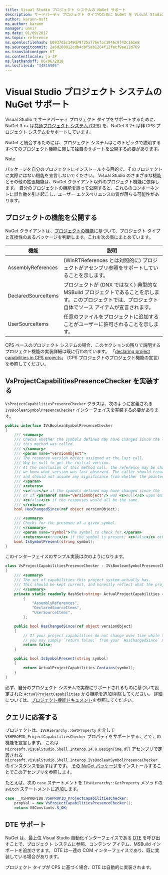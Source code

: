 ```yaml
---
title: Visual Studio プロジェクト システムの NuGet サポート
description: サードパーティ プロジェクト タイプのために NuGet を Visual Studio プロジェクト システムに統合する
author: karann-msft
ms.author: karann
manager: unnir
ms.date: 01/09/2017
ms.topic: reference
ms.openlocfilehash: b0937d5c149d79f25a776efac1946c9f42c161e8
ms.sourcegitcommit: 2a6d200012cdb4cbf5ab1264f12fecf9ae12d769
ms.translationtype: HT
ms.contentlocale: ja-JP
ms.lasthandoff: 06/06/2018
ms.locfileid: "34816905"
---
```

# <a name="nuget-support-for-the-visual-studio-project-system"></a>Visual Studio プロジェクト システムの NuGet サポート

Visual Studio でサードパーティ プロジェクト タイプをサポートするために、NuGet 3.x+ は[共通プロジェクト システム (CPS)](https://github.com/Microsoft/VSProjectSystem/blob/master/doc/overview/intro.md) を、NuGet 3.2+ は非 CPS プロジェクト システムをサポートしています。

NuGet と統合するためには、プロジェクト システムはこのトピックで説明するすべてのプロジェクト機能に関して独自のサポートを公開する必要があります。

> [!Note]
> パッケージを自分のプロジェクトにインストールする目的で、そのプロジェクトに実際にはない機能を宣言しないでください。 Visual Studio のさまざまな機能とその他の拡張機能は、NuGet クライアント以外のプロジェクト機能に依存します。 自分のプロジェクトの機能を誤って公開すると、これらのコンポーネントに誤作動を引き起こし、ユーザー エクスペリエンスの質が落ちる可能性があります。

## <a name="advertise-project-capabilities"></a>プロジェクトの機能を公開する

NuGet クライアントは、[プロジェクトの機能](https://github.com/Microsoft/VSProjectSystem/blob/master/doc/overview/about_project_capabilities.md)に基づいて、プロジェクト タイプと互換性のあるパッケージを判断します。これを次の表にまとめています。

| 機能 | 説明 |
| --- | --- |
| AssemblyReferences | (WinRTReferences とは対照的に) プロジェクトがアセンブリ参照をサポートしていることを示します。 |
| DeclaredSourceItems | プロジェクトが (DNX ではなく) 典型的な MSBuild プロジェクトであることを示します。このプロジェクトでは、プロジェクト自体でソース アイテムが宣言されます。 |
| UserSourceItems|任意のファイルをプロジェクトに追加することがユーザーに許可されることを示します。 |

CPS ベースのプロジェクト システムの場合、このセクションの残りで説明するプロジェクト機能の実装詳細は既に行われています。 「[declaring project capabilities in CPS projects](https://github.com/Microsoft/VSProjectSystem/blob/master/doc/overview/about_project_capabilities.md#how-to-declare-project-capabilities-in-your-project)」 (CPS プロジェクトのプロジェクト機能の宣言) を参照してください。

## <a name="implementing-vsprojectcapabilitiespresencechecker"></a>VsProjectCapabilitiesPresenceChecker を実装する

`VsProjectCapabilitiesPresenceChecker` クラスは、次のように定義される `IVsBooleanSymbolPresenceChecker` インターフェイスを実装する必要があります。

```cs
public interface IVsBooleanSymbolPresenceChecker
{
    /// <summary>
    /// Checks whether the symbols defined may have changed since the last time
    /// this method was called.
    /// </summary>
    /// <param name="versionObject">
    /// The response version object assigned at the last call.
    /// May be null to get the initial version.
    /// At the conclusion of this method call, the reference may be changed so that on a subsequent call
    /// we know what version was last observed. The caller should treat this value as an opaque object,
    /// and should not assume any significance from whether the pointer changed or not.
    /// </param>
    /// <returns>
    /// <c>true</c> if the symbols defined may have changed since the last call to this method
    /// or if <paramref name="versionObject"/> was <c>null</c> upon entering this method.
    /// <c>false</c> if the responses would all be the same.
    /// </returns>
    bool HasChangedSince(ref object versionObject);

    /// <summary>
    /// Checks for the presence of a given symbol.
    /// </summary>
    /// <param name="symbol">The symbol to check for.</param>
    /// <returns><c>true</c> if the symbol is present; <c>false</c> otherwise.</returns>
    bool IsSymbolPresent(string symbol);
}
```

このインターフェイスのサンプル実装は次のようになります。

```cs
class VsProjectCapabilitiesPresenceChecker : IVsBooleanSymbolPresenceChecker
{
    /// <summary>
    /// The set of capabilities this project system actually has.
    /// This should be kept current, and honestly reflect what the project can do.
    /// </summary>
    private static readonly HashSet<string> ActualProjectCapabilities = new HashSet<string>(StringComparer.OrdinalIgnoreCase)
        {
            "AssemblyReferences",
            "DeclaredSourceItems",
            "UserSourceItems",
        };

    public bool HasChangedSince(ref object versionObject)
    {
        // If your project capabilities do not change over time while the project is open,
        // you may simply `return false;` from your `HasChangedSince` method.
        return false;
    }

    public bool IsSymbolPresent(string symbol)
    {
        return ActualProjectCapabilities.Contains(symbol);
    }
}
```

必ず、自分のプロジェクト システムで実際にサポートされるものに基づいて設定された `ActualProjectCapabilities` から機能を追加/削除してください。 詳細については、[プロジェクト機能ドキュメント](https://github.com/Microsoft/VSProjectSystem/blob/master/doc/overview/project_capabilities.md)を参照してください。

## <a name="responding-to-queries"></a>クエリに応答する

プロジェクトは、`IVsHierarchy::GetProperty` を介して `VSHPROPID_ProjectCapabilitiesChecker` プロパティをサポートすることでこの機能を宣言します。 これは `Microsoft.VisualStudio.Shell.Interop.14.0.DesignTime.dll` アセンブリで定義される `Microsoft.VisualStudio.Shell.Interop.IVsBooleanSymbolPresenceChecker` のインスタンスを返すはずです。 [その NuGet パッケージ](https://www.nuget.org/packages/Microsoft.VisualStudio.Shell.Interop.14.0.DesignTime)をインストールすることでこのアセンブリを参照します。

たとえば、次の `case` ステートメントを `IVsHierarchy::GetProperty` メソッドの `switch` ステートメントに追加します。

```cs
case __VSHPROPID8.VSHPROPID_ProjectCapabilitiesChecker:
    propVal = new VsProjectCapabilitiesPresenceChecker();
    return VSConstants.S_OK;
```

## <a name="dte-support"></a>DTE サポート

NuGet は、最上位 Visual Studio 自動化インターフェイスである [DTE](/dotnet/api/envdte.dte?view=visualstudiosdk-2017) を呼び出すことで、プロジェクト システムに参照、コンテンツ アイテム、MSBuild インポートを追加させます。 DTE は一連の COM インターフェイスであり、既に実装している場合があります。

プロジェクト タイプが CPS に基づく場合、DTE は自動的に実装されます。
